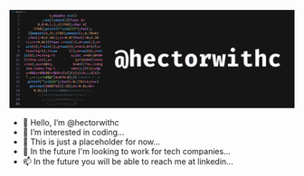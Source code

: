 ![@hectorwithc](donut-code.png)


- 👋 Hello, I’m @hectorwithc
- 👀 I’m interested in coding...
- 🌱 This is just a placeholder for now...
- 💭 In the future I'm looking to work for tech companies...
- 📫 In the future you will be able to reach me at linkedin...

<!---
hectorwithc/hectorwithc is a ✨ special ✨ repository because its `README.md` (this file) appears on your GitHub profile.
You can click the Preview link to take a look at your changes.
--->
